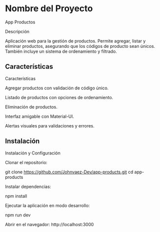 # Nombre del Proyecto
App Productos

Descripción

Aplicación web para la gestión de productos. Permite agregar, listar y eliminar productos, asegurando que los códigos de producto sean únicos. También incluye un sistema de ordenamiento y filtrado.

## Características
Características

Agregar productos con validación de código único.

Listado de productos con opciones de ordenamiento.

Eliminación de productos.

Interfaz amigable con Material-UI.

Alertas visuales para validaciones y errores.

## Instalación

Instalación y Configuración

Clonar el repositorio:

git clone https://github.com/Johnvaez-Dev/app-products.git
cd app-products

Instalar dependencias:

npm install

Ejecutar la aplicación en modo desarrollo:

npm run dev

Abrir en el navegador: http://localhost:3000